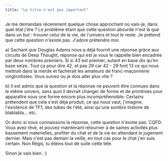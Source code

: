```yaml
---
title: "Le titre n'est pas important"
---
```


Je me demandais récemment quelque chose approchant où vais-je, dans quel état
j'ère ? Le problème étant que cette question absurde n'est là que dans un but
: trouver celui de la vie, de l'univers et tout le reste. Je prétend que cette
question n'existe pas. J'adore prétendre moi.

a) Sachant que Douglas Adams nous a déjà fournit une réponse grâce aux
circuits de Deep Thought, réponse qui est je vous le rappelle bien encadrée
par deux nombres premiers. Si si 43 est premier, autant en base dix qu'en base
seize. Tout ça pour dire 42, et pas 29 car 42 - 29 font 13 ce qui nous
mettrait dans la merde et facherait les amateurs de franc-maçonnerie
vingtroitistes. Vous suivez ou je dois aller plus vite ?

b) Il est admis que la question et la réponse ne peuvent être connues dans le
même univers, sans quoi il devrait changer de forme et de primitives pour
apparaître sous une forme encore plus incompréhensible. Certains prétendent
que cela s'est déjà produit, ce qui nous vaut, j'imagine, l'existence de TF1,
des tubes de l'été, ainsi qu'une sombre histoire de blablabla... etc.

Or donc si nous connaissons la réponse, cette question n'existe pas. CQFD.
Vous avez rêvé, et pouvez maintenant retourner à de saines activités plus
bassement materielles, profiter du chat et de la vie en attendant le jugement
dernier. Mais c'est pas demain la veille, en tout cas pour le chat j'en suis
certain. Non Régis, tu éteins tout de suite cette télé.

Sinon je vais bien. :)


